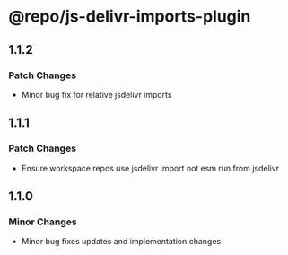 # @repo/js-delivr-imports-plugin

## 1.1.2

### Patch Changes

- Minor bug fix for relative jsdelivr imports

## 1.1.1

### Patch Changes

- Ensure workspace repos use jsdelivr import not esm run from jsdelivr

## 1.1.0

### Minor Changes

- Minor bug fixes updates and implementation changes
